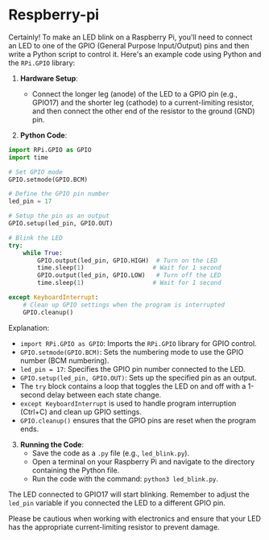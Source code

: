 # Respberry-pi
Certainly! To make an LED blink on a Raspberry Pi, you'll need to connect an LED to one of the GPIO (General Purpose Input/Output) pins and then write a Python script to control it. Here's an example code using Python and the `RPi.GPIO` library:

1. **Hardware Setup**:
   - Connect the longer leg (anode) of the LED to a GPIO pin (e.g., GPIO17) and the shorter leg (cathode) to a current-limiting resistor, and then connect the other end of the resistor to the ground (GND) pin.

2. **Python Code**:

```python
import RPi.GPIO as GPIO
import time

# Set GPIO mode
GPIO.setmode(GPIO.BCM)

# Define the GPIO pin number
led_pin = 17

# Setup the pin as an output
GPIO.setup(led_pin, GPIO.OUT)

# Blink the LED
try:
    while True:
        GPIO.output(led_pin, GPIO.HIGH)  # Turn on the LED
        time.sleep(1)                   # Wait for 1 second
        GPIO.output(led_pin, GPIO.LOW)   # Turn off the LED
        time.sleep(1)                   # Wait for 1 second

except KeyboardInterrupt:
    # Clean up GPIO settings when the program is interrupted
    GPIO.cleanup()
```

Explanation:

- `import RPi.GPIO as GPIO`: Imports the `RPi.GPIO` library for GPIO control.
- `GPIO.setmode(GPIO.BCM)`: Sets the numbering mode to use the GPIO number (BCM numbering).
- `led_pin = 17`: Specifies the GPIO pin number connected to the LED.
- `GPIO.setup(led_pin, GPIO.OUT)`: Sets up the specified pin as an output.
- The `try` block contains a loop that toggles the LED on and off with a 1-second delay between each state change.
- `except KeyboardInterrupt` is used to handle program interruption (Ctrl+C) and clean up GPIO settings.
- `GPIO.cleanup()` ensures that the GPIO pins are reset when the program ends.

3. **Running the Code**:
   - Save the code as a `.py` file (e.g., `led_blink.py`).
   - Open a terminal on your Raspberry Pi and navigate to the directory containing the Python file.
   - Run the code with the command: `python3 led_blink.py`.

The LED connected to GPIO17 will start blinking. Remember to adjust the `led_pin` variable if you connected the LED to a different GPIO pin.

Please be cautious when working with electronics and ensure that your LED has the appropriate current-limiting resistor to prevent damage.
